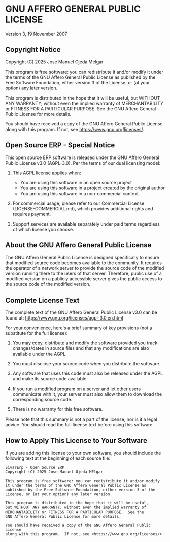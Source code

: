 # GNU AFFERO GENERAL PUBLIC LICENSE

Version 3, 19 November 2007

## Copyright Notice

Copyright (C) 2025 Jose Manuel Ojeda Melgar

This program is free software: you can redistribute it and/or modify it under the terms of the GNU Affero General Public License as published by the Free Software Foundation, either version 3 of the License, or (at your option) any later version.

This program is distributed in the hope that it will be useful, but WITHOUT ANY WARRANTY; without even the implied warranty of MERCHANTABILITY or FITNESS FOR A PARTICULAR PURPOSE. See the GNU Affero General Public License for more details.

You should have received a copy of the GNU Affero General Public License along with this program. If not, see <https://www.gnu.org/licenses/>.

## Open Source ERP - Special Notice

This open source ERP software is released under the GNU Affero General Public License v3.0 (AGPL-3.0). Per the terms of our dual licensing model:

1. This AGPL license applies when:
   - You are using this software in an open source project
   - You are using this software in a project created by the original author
   - You are using this software in a non-commercial context

2. For commercial usage, please refer to our Commercial License (LICENSE-COMMERCIAL.md), which provides additional rights and requires payment.

3. Support services are available separately under paid terms regardless of which license you choose.

## About the GNU Affero General Public License

The GNU Affero General Public License is designed specifically to ensure that modified source code becomes available to the community. It requires the operator of a network server to provide the source code of the modified version running there to the users of that server. Therefore, public use of a modified version on a publicly accessible server gives the public access to the source code of the modified version.

## Complete License Text

The complete text of the GNU Affero General Public License v3.0 can be found at:
https://www.gnu.org/licenses/agpl-3.0.en.html

For your convenience, here's a brief summary of key provisions (not a substitute for the full license):

1. You may copy, distribute and modify the software provided you track changes/dates in source files and that any modifications are also available under the AGPL.

2. You must disclose your source code when you distribute the software.

3. Any software that uses this code must also be released under the AGPL and make its source code available.

4. If you run a modified program on a server and let other users communicate with it, your server must also allow them to download the corresponding source code.

5. There is no warranty for this free software.

Please note that this summary is not a part of the license, nor is it a legal advice. You should read the full license text before using this software.

## How to Apply This License to Your Software

If you are adding this license to your own software, you should include the following text at the beginning of each source file:

```
SivarErp - Open Source ERP
Copyright (C) 2025 Jose Manuel Ojeda MElgar

This program is free software: you can redistribute it and/or modify
it under the terms of the GNU Affero General Public License as
published by the Free Software Foundation, either version 3 of the
License, or (at your option) any later version.

This program is distributed in the hope that it will be useful,
but WITHOUT ANY WARRANTY; without even the implied warranty of
MERCHANTABILITY or FITNESS FOR A PARTICULAR PURPOSE.  See the
GNU Affero General Public License for more details.

You should have received a copy of the GNU Affero General Public License
along with this program.  If not, see <https://www.gnu.org/licenses/>.
```